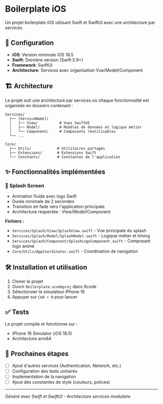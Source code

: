 # Boilerplate iOS

Un projet boilerplate iOS utilisant Swift et SwiftUI avec une architecture par services.

## 📱 Configuration

- **iOS**: Version minimale iOS 18.5
- **Swift**: Dernière version (Swift 5.9+)
- **Framework**: SwiftUI
- **Architecture**: Services avec organisation Vue/Model/Component

## 🏗️ Architecture

Le projet suit une architecture par services où chaque fonctionnalité est organisée en dossiers contenant :

```
Services/
  ├── [ServiceName]/
  │   ├── View/          # Vues SwiftUI
  │   ├── Model/         # Modèles de données et logique métier
  │   └── Component/     # Composants réutilisables
  └── ...

Core/
  ├── Utils/            # Utilitaires partagés
  ├── Extensions/       # Extensions Swift
  └── Constants/        # Constantes de l'application
```

## ✨ Fonctionnalités implémentées

### 🚀 Splash Screen
- Animation fluide avec logo Swift
- Durée minimale de 2 secondes
- Transition en fade vers l'application principale
- Architecture respectée : View/Model/Component

**Fichiers :**
- `Services/Splash/View/SplashView.swift` - Vue principale du splash
- `Services/Splash/Model/SplashModel.swift` - Logique métier et timing
- `Services/Splash/Component/SplashLogoComponent.swift` - Composant logo animé
- `Core/Utils/AppCoordinator.swift` - Coordination de navigation

## 🛠️ Installation et utilisation

1. Cloner le projet
2. Ouvrir `Boilerplate.xcodeproj` dans Xcode
3. Sélectionner le simulateur iPhone 16
4. Appuyer sur `Cmd + R` pour lancer

## ✅ Tests

Le projet compile et fonctionne sur :
- iPhone 16 Simulator (iOS 18.5)
- Architecture arm64

## 🔄 Prochaines étapes

- [ ] Ajout d'autres services (Authentication, Network, etc.)
- [ ] Configuration des tests unitaires
- [ ] Implémentation de la navigation
- [ ] Ajout des constantes de style (couleurs, polices)

---

*Généré avec Swift et SwiftUI - Architecture services modulaire*